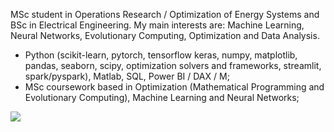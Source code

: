 MSc student in Operations Research / Optimization of Energy Systems and BSc in Electrical Engineering. My main interests are: Machine Learning, Neural Networks, Evolutionary Computing, Optimization and Data Analysis.

- Python (scikit-learn, pytorch, tensorflow keras, numpy, matplotlib, pandas, seaborn, scipy, optimization solvers and frameworks, streamlit, spark/pyspark), Matlab, SQL, Power BI / DAX / M;
- MSc coursework based in Optimization (Mathematical Programming and Evolutionary Computing), Machine Learning and Neural Networks;


[<img src="https://img.shields.io/badge/linkedin-%230077B5.svg?&style=for-the-badge&logo=linkedin&logoColor=white" />](https://www.linkedin.com/in/engrafaelpavan/) 
